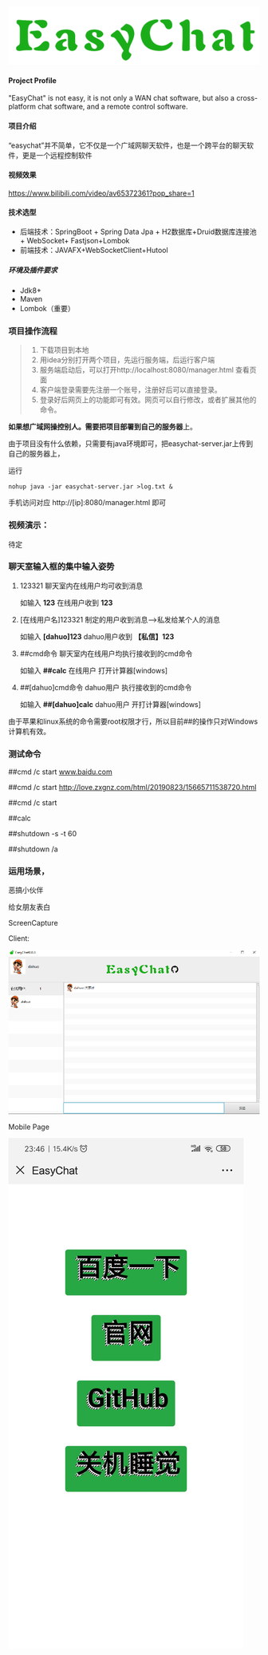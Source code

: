 <p><center><a href='https://www.bilibili.com/video/av65372361?pop_share=1'><img src = 'ScreenCapture/logo.png'></a></center></p>

#### Project Profile

"EasyChat"  is not easy, it is not only a WAN chat software, but also a cross-platform chat software, and a remote control software.

#### 项目介绍

“easychat”并不简单，它不仅是一个广域网聊天软件，也是一个跨平台的聊天软件，更是一个远程控制软件

#### 视频效果

https://www.bilibili.com/video/av65372361?pop_share=1

#### 技术选型

- 后端技术：SpringBoot + Spring Data Jpa + H2数据库+Druid数据库连接池+ WebSocket+ Fastjson+Lombok
- 前端技术：JAVAFX+WebSocketClient+Hutool

##### 环境及插件要求

- Jdk8+
- Maven
- Lombok（重要）

### 项目操作流程

> 1. 下载项目到本地
> 2. 用idea分别打开两个项目，先运行服务端，后运行客户端
> 3. 服务端启动后，可以打开http://localhost:8080/manager.html 查看页面
> 4. 客户端登录需要先注册一个账号，注册好后可以直接登录。
> 5. 登录好后网页上的功能即可有效。网页可以自行修改，或者扩展其他的命令。



**如果想广域网操控别人。需要把项目部署到自己的服务器**上。

由于项目没有什么依赖，只需要有java环境即可，把easychat-server.jar上传到自己的服务器上，

运行

```shell
nohup java -jar easychat-server.jar >log.txt &
```

手机访问对应     http://[ip]:8080/manager.html  即可



### 视频演示：

待定



### 聊天室输入框的集中输入姿势

1. 123321    				 聊天室内在线用户均可收到消息   				

   如输入 **123**        	在线用户收到   **123**

2. [在线用户名]123321    制定的用户收到消息-->私发给某个人的消息    

   如输入   **[dahuo]123**     dahuo用户收到   **【私信】123**   

3. ##cmd命令              聊天室内在线用户均执行接收到的cmd命令

   如输入    **##calc**        在线用户  打开计算器[windows]

4. ##[dahuo]cmd命令        dahuo用户 执行接收到的cmd命令

   如输入   **##[dahuo]calc**  dahuo用户  开打计算器[windows]

由于苹果和linux系统的命令需要root权限才行，所以目前##的操作只对Windows计算机有效。

### 测试命令

##cmd /c start  www.baidu.com

##cmd /c start  http://love.zxgnz.com/html/20190823/15665711538720.html

##cmd /c start

##calc

##shutdown -s -t 60

##shutdown /a



### 运用场景，

恶搞小伙伴

给女朋友表白



ScreenCapture



Client:

![easychat](ScreenCapture/easychat.jpg)



Mobile  Page

![easychat](ScreenCapture/phoneControl.jpg)
